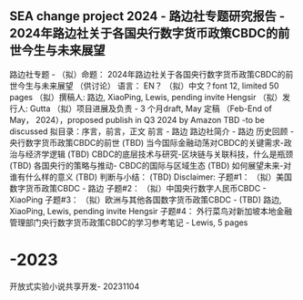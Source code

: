 ## SEA change project 2024 - 路边社专题研究报告 - 2024年路边社关于各国央行数字货币政策CBDC的前世今生与未来展望
路边社专题 - 
（拟）命题： 2024年路边社关于各国央行数字货币政策CBDC的前世今生与未来展望 （供讨论）
语言： EN？ （拟）中文？font 12, limited 50 pages
（拟）撰稿人: 路边, XiaoPing, Lewis, pending invite Hengsir
（拟）发行人: Gutta
（拟）项目进展及负责 - 3 个月draft, May 定稿 （Feb-End of May， 2024），proposed publish in Q3 2024 by Amazon
TBD -to be discussed
拟目录：序言，前言，正文
前言 - 路边
路边社简介 - 路边
历史回顾 - 央行数字货币政策CBDC的前世 (TBD)
当今国际金融动荡对CBDC的关键需求-政治与经济学逻辑 (TBD)
CBDC的底层技术与研究-区块链与关联科技，什么是瓶颈 (TBD)
各国央行的策略与推动- CBDC的国际与区域生态 (TBD)
如何展望未来-对谁有什么样的意义 (TBD)
判断与小结： (TBD)
Disclaimer: 
子题#1： （拟）美国数字货币政策CBDC - 路边
子题#2： （拟）中国央行数字人民币CBDC - XiaoPing
子题#3： （拟）欧洲与其他各国数字货币政策CBDC - (TBD) 路边, XiaoPing, Lewis, pending invite Hengsir
子题#4： 外行菜鸟对新加坡本地金融管理部门央行数字货币政策CBDC的学习参考笔记  - Lewis, 5 pages

# -2023
开放式实验小说共享开发- 20231104

